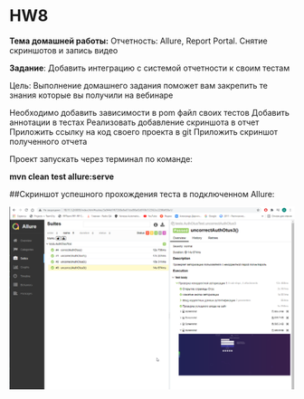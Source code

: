 # HW8
**Тема домашней работы:** Отчетность: Allure, Report Portal. Снятие скриншотов и запись видео

**Задание**: 
Добавить интеграцию c системой отчетности к своим тестам

Цель:
Выполнение домашнего задания поможет вам закрепить те знания которые вы получили на вебинаре

Необходимо добавить зависимости в pom файл своих тестов
Добавить аннотации в тестах
Реализовать добавление скриншота в отчет
Приложить ссылку на код своего проекта в git
Приложить скриншот полученного отчета

Проект запускать через терминал по команде:

**mvn clean test allure:serve**

##Скриншот успешного прохождения теста в подключенном Allure:

![img.png](img.png)